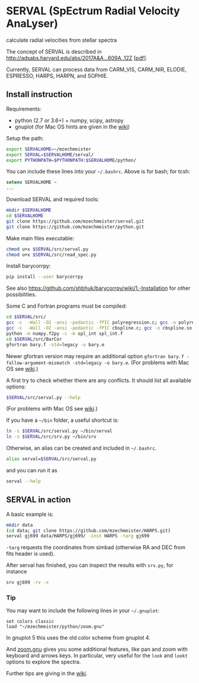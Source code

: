 # SERVAL (SpEctrum Radial Velocity AnaLyser)
calculate radial velocities from stellar spectra

The concept of SERVAL is described in http://adsabs.harvard.edu/abs/2017A&A...609A..12Z [[pdf](https://www.aanda.org/articles/aa/pdf/2018/01/aa31483-17.pdf)].

Currently, SERVAL can process data from CARM_VIS, CARM_NIR, ELODIE, ESPRESSO, HARPS, HARPN, and SOPHIE.

## Install instruction

Requirements:
- python (2.7 or 3.6+) + numpy, scipy, astropy
- gnuplot (for Mac OS hints are given in the [wiki](https://github.com/mzechmeister/serval/wiki/Installation-hints-for-Mac-OS))

Setup the path:
```bash
export SERVALHOME=~/mzechmeister
export SERVAL=$SERVALHOME/serval/
export PYTHONPATH=$PYTHONPATH:$SERVALHOME/python/
```
You can include these lines into your `~/.bashrc`.
Above is for bash; for tcsh:
```tcsh
setenv SERVALHOME ~
...
```

Download SERVAL and required tools:
```bash
mkdir $SERVALHOME
cd $SERVALHOME
git clone https://github.com/mzechmeister/serval.git
git clone https://github.com/mzechmeister/python.git
```

Make main files executable:
```bash
chmod u+x $SERVAL/src/serval.py
chmod u+x $SERVAL/src/read_spec.py
```

Install barycorrpy:
```bash
pip install --user barycorrpy
```
See also https://github.com/shbhuk/barycorrpy/wiki/1.-Installation for other possibilities.

Some C and Fortran programs must be compiled:
```bash
cd $SERVAL/src/
gcc -c  -Wall -O2 -ansi -pedantic -fPIC polyregression.c; gcc -o polyregression.so -shared polyregression.o
gcc -c  -Wall -O2 -ansi -pedantic -fPIC cbspline.c; gcc -o cbspline.so -shared cbspline.o
python -m numpy.f2py -c -m spl_int spl_int.f
cd $SERVAL/src/BarCor
gfortran bary.f -std=legacy -o bary.e
```
Newer gfortran version may require an additional option `gfortran bary.f -fallow-argument-mismatch -std=legacy -o bary.e`.
(For problems with Mac OS see [wiki](https://github.com/mzechmeister/serval/wiki/Installation-hints-for-Mac-OS#spl_intf).)

A first try to check whether there are any conflicts. It should list all available options:
```bash
$SERVAL/src/serval.py --help
```
(For problems with Mac OS see [wiki](https://github.com/mzechmeister/serval/wiki/Installation-hints-for-Mac-OS#gnuplot-died).)

If you have a `~/bin` folder, a useful shortcut is:
```bash
ln -s $SERVAL/src/serval.py ~/bin/serval
ln -s $SERVAL/src/srv.py ~/bin/srv
```
Otherwise, an alias can be created and included in `~/.bashrc`.
```bash
alias serval=$SERVAL/src/serval.py
```
and you can run it as
```bash
serval --help
```

## SERVAL in action

A basic example is:
```bash
mkdir data
(cd data; git clone https://github.com/mzechmeister/HARPS.git)
serval gj699 data/HARPS/gj699/ -inst HARPS -targ gj699
```

`-targ` requests the coordinates from simbad (otherwise RA and DEC from fits header is used).

After serval has finished, you can inspect the results with `srv.py`, for instance
```bash
srv gj699 -rv -x
```

### Tip

You may want to include the following lines in your `~/.gnuplot`:
```
set colors classic
load "~/mzechmeister/python/zoom.gnu"
```
In gnuplot 5 this uses the old color scheme from gnuplot 4.

And [zoom.gnu](https://github.com/mzechmeister/python/blob/master/zoom.gnu) gives you some additional features, like pan and zoom with keyboard and arrows keys. In particular, very useful for the `look` and `lookt` options to explore the spectra.


Further tips are giving in the [wiki](../../wiki/).
